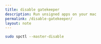 ```yaml
---
title: disable gatekeeper
description: Run unsigned apps on your mac
permalink: /disable-gatekeeper/
layout: note
---
```


```bash
sudo spctl --master-disable
```